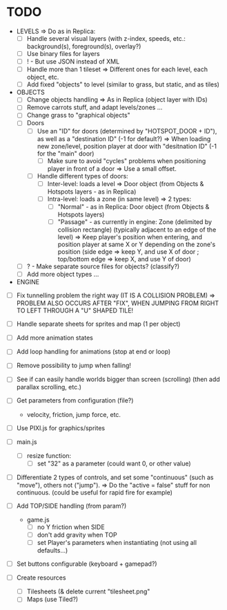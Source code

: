 # TODO

- LEVELS
  => Do as in Replica:
  - [ ] Handle several visual layers (with z-index, speeds, etc.: background(s), foreground(s), overlay?)
  - [ ] Use binary files for layers
  - [ ] ! - But use JSON instead of XML
  - [ ] Handle more than 1 tileset
    => Different ones for each level, each object, etc.
  - [ ] Add fixed "objects" to level (similar to grass, but static, and as tiles)

- OBJECTS
  - [ ] Change objects handling
    => As in Replica (object layer with IDs)
  - [ ] Remove carrots stuff, and adapt levels/zones ...
  - [ ] Change grass to "graphical objects"
  - [ ] Doors
    - [ ] Use an "ID" for doors (determined by "HOTSPOT_DOOR + ID"), as well as a "destination ID" (-1 for default?)
      => When loading new zone/level, position player at door with "desitnation ID" (-1 for the "main" door)
      - [ ] Make sure to avoid "cycles" problems when positioning player in front of a door
        => Use a small offset.
    - [ ] Handle different types of doors:
      - [ ] Inter-level: loads a level
        => Door object (from Objects & Hotspots layers - as in Replica)
      - [ ] Intra-level: loads a zone (in same level)
        => 2 types:
          - [ ] "Normal" - as in Replica: Door object (from Objects & Hotspots layers)
          - [ ] "Passage" - as currently in engine: Zone (delimited by collision rectangle) (typically adjacent to an edge of the level)
            => Keep player's position when entering, and position player at same X or Y depending on the zone's position (side edge => keep Y, and use X of door ; top/bottom edge => keep X, and use Y of door)
  - [ ] ? - Make separate source files for objects? (classify?)
  - [ ] Add more object types ...

- ENGINE
- [ ] Fix tunnelling problem the right way (IT IS A COLLISION PROBLEM)
    => PROBLEM ALSO OCCURS AFTER "FIX", WHEN JUMPING FROM RIGHT TO LEFT THROUGH A "U" SHAPED TILE!
- [ ] Handle separate sheets for sprites and map (1 per object)
- [ ] Add more animation states
- [ ] Add loop handling for animations (stop at end or loop)
- [ ] Remove possibility to jump when falling!
- [ ] See if can easily handle worlds bigger than screen (scrolling)
    (then add parallax scrolling, etc.)
- [ ] Get parameters from configuration (file?)
    - velocity, friction, jump force, etc.
- [ ] Use PIXI.js for graphics/sprites
- [ ] main.js
    - [ ] resize function:
        - [ ] set "32" as a parameter (could want 0, or other value)
- [ ] Differentiate 2 types of controls, and set some "continuous" (such as "move"), others not ("jump").
    => Do the "active = false" stuff for non continuous.
    (could be useful for rapid fire for example)
- [ ] Add TOP/SIDE handling (from param?)
    - game.js
        - [ ] no Y friction when SIDE
        - [ ] don't add gravity when TOP
        - [ ] set Player's parameters when instantiating (not using all defaults...)
- [ ] Set buttons configurable (keyboard + gamepad?)

- [ ] Create resources
    - [ ] Tilesheets (& delete current "tilesheet.png"
    - [ ] Maps (use Tiled?)
